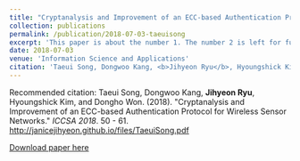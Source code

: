 ```yaml
---
title: "Cryptanalysis and Improvement of an ECC-based Authentication Protocol for Wireless Sensor Networks"
collection: publications
permalink: /publication/2018-07-03-taeuisong
excerpt: 'This paper is about the number 1. The number 2 is left for future work.'
date: 2018-07-03
venue: 'Information Science and Applications'
citation: 'Taeui Song, Dongwoo Kang, <b>Jihyeon Ryu</b>, Hyoungshick Kim, and Dongho Won. (2018). "Cryptanalysis and Improvement of an ECC-based Authentication Protocol for Wireless Sensor Networks." <i>ICCSA 2018</i>. 50 - 61. <a href="http://janicejihyeon.github.io/files/TaeuiSong.pdf"><u>http://janicejihyeon.github.io/files/TaeuiSong.pdf</u></a>'
---
```

Recommended citation: Taeui Song, Dongwoo Kang, **Jihyeon Ryu**, Hyoungshick Kim, and Dongho Won. (2018). "Cryptanalysis and Improvement of an ECC-based Authentication Protocol for Wireless Sensor Networks." *ICCSA 2018*. 50 - 61. <http://janicejihyeon.github.io/files/TaeuiSong.pdf>

[Download paper here](http://janicejihyeon.github.io/files/TaeuiSong.pdf)
